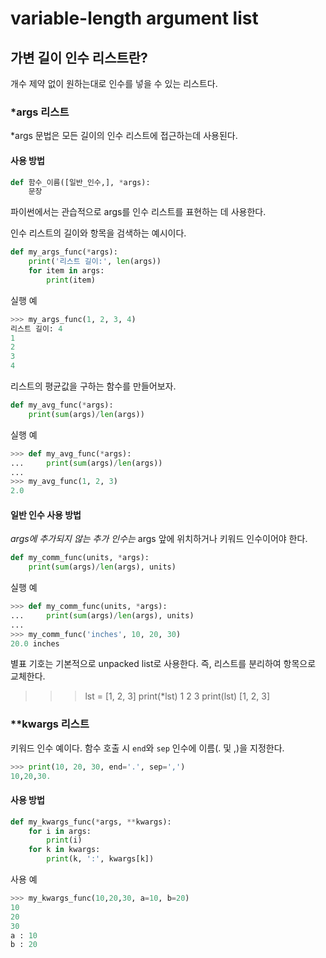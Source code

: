 # variable-length argument list

## 가변 길이 인수 리스트란?

개수 제약 없이 원하는대로 인수를 넣을 수 있는 리스트다.

### \*args 리스트

\*args 문법은 모든 길이의 인수 리스트에 접근하는데 사용된다.

#### 사용 방법

```python
def 함수_이름([일반_인수,], *args):
    문장
```

파이썬에서는 관습적으로 args를 인수 리스트를 표현하는 데 사용한다.

인수 리스트의 길이와 항목을 검색하는 예시이다.

```python
def my_args_func(*args):
    print('리스트 길이:', len(args))
    for item in args:
        print(item)
```

실행 예

```python
>>> my_args_func(1, 2, 3, 4)
리스트 길이: 4
1
2
3
4
```

리스트의 평균값을 구하는 함수를 만들어보자.

```python
def my_avg_func(*args):
    print(sum(args)/len(args))
```

실행 예

```python
>>> def my_avg_func(*args):
...     print(sum(args)/len(args))
... 
>>> my_avg_func(1, 2, 3)
2.0
```

#### 일반 인수 사용 방법

_args에 추가되지 않는 추가 인수는_ args 앞에 위치하거나 키워드 인수이어야 한다.

```python
def my_comm_func(units, *args):
    print(sum(args)/len(args), units)
```

실행 예

```python
>>> def my_comm_func(units, *args):
...     print(sum(args)/len(args), units)
... 
>>> my_comm_func('inches', 10, 20, 30)
20.0 inches
```

별표 기호는 기본적으로 unpacked list로 사용한다. 즉, 리스트를 분리하여 항목으로 교체한다.

> > > lst = \[1, 2, 3\] print\(\*lst\) 1 2 3 print\(lst\) \[1, 2, 3\]

### \*\*kwargs 리스트

키워드 인수 예이다. 함수 호출 시 `end`와 `sep` 인수에 이름\(. 및 ,\)을 지정한다.

```python
>>> print(10, 20, 30, end='.', sep=',')
10,20,30.
```

#### 사용 방법

```python
def my_kwargs_func(*args, **kwargs):
    for i in args:
        print(i)
    for k in kwargs:
        print(k, ':', kwargs[k])
```

사용 예

```python
>>> my_kwargs_func(10,20,30, a=10, b=20)
10
20
30
a : 10
b : 20
```

